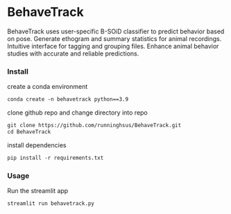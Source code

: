 # BehaveTrack
BehaveTrack uses user-specific B-SOiD classifier to predict behavior based on pose. Generate ethogram and summary statistics for animal recordings. Intuitive interface for tagging and grouping files. Enhance animal behavior studies with accurate and reliable predictions.


### Install
create a conda environment
```markdown
conda create -n behavetrack python==3.9
```
clone github repo and change directory into repo
```markdown
git clone https://github.com/runninghsus/BehaveTrack.git
cd BehaveTrack
```
install dependencies
```markdown
pip install -r requirements.txt
```


### Usage
Run the streamlit app
```markdown
streamlit run behavetrack.py
```
